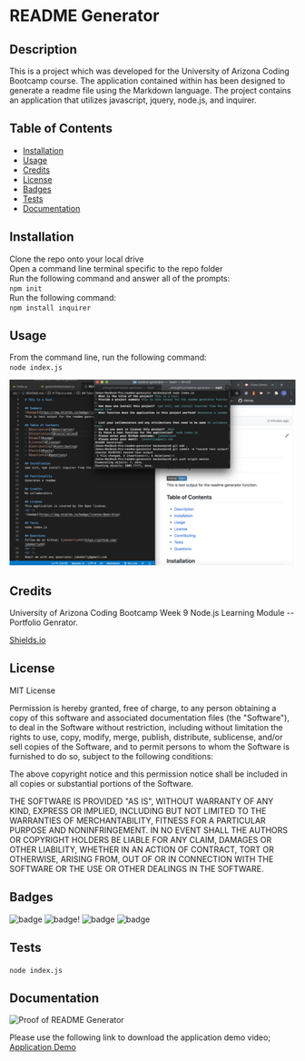 # README Generator

## Description 

This is a project which was developed for the University of Arizona Coding Bootcamp course. The application contained within has been designed to generate a readme file using the Markdown language. The project contains an application that utilizes javascript, jquery, node.js, and inquirer. 


## Table of Contents 

* [Installation](#installation)
* [Usage](#usage)
* [Credits](#credits)
* [License](#license)
* [Badges](#badges)
* [Tests](#tests)
* [Documentation](#documentation)


## Installation

Clone the repo onto your local drive   
Open a command line terminal specific to the repo folder    
Run the following command and answer all of the prompts:    
`npm init`   
Run the following command:   
`npm install inquirer`


## Usage 

From the command line, run the following command:   
`node index.js`

![Proof of README Generator](doc/readme_gen_still.png?raw=true "README Generator Still")

## Credits

University of Arizona Coding Bootcamp Week 9 Node.js Learning Module -- Portfolio Genrator. 

[Shields.io](https://shields.io/)


## License

MIT License

Permission is hereby granted, free of charge, to any person obtaining a copy
of this software and associated documentation files (the "Software"), to deal
in the Software without restriction, including without limitation the rights
to use, copy, modify, merge, publish, distribute, sublicense, and/or sell
copies of the Software, and to permit persons to whom the Software is
furnished to do so, subject to the following conditions:

The above copyright notice and this permission notice shall be included in all
copies or substantial portions of the Software.

THE SOFTWARE IS PROVIDED "AS IS", WITHOUT WARRANTY OF ANY KIND, EXPRESS OR
IMPLIED, INCLUDING BUT NOT LIMITED TO THE WARRANTIES OF MERCHANTABILITY,
FITNESS FOR A PARTICULAR PURPOSE AND NONINFRINGEMENT. IN NO EVENT SHALL THE
AUTHORS OR COPYRIGHT HOLDERS BE LIABLE FOR ANY CLAIM, DAMAGES OR OTHER
LIABILITY, WHETHER IN AN ACTION OF CONTRACT, TORT OR OTHERWISE, ARISING FROM,
OUT OF OR IN CONNECTION WITH THE SOFTWARE OR THE USE OR OTHER DEALINGS IN THE
SOFTWARE.


## Badges

![badge](https://img.shields.io/badge/Javascript-brightgreen)
![badge](https://img.shields.io/badge/jQuery-blue)!
![badge](https://img.shields.io/badge/node.js-lightgrey)
![badge](https://img.shields.io/badge/inquirer-red)

## Tests

`node index.js`


## Documentation

![Proof of README Generator](doc/readme_gen_gif.gif "README Generator GIF")

Please use the following link to download the application demo video; [Application Demo](doc/readme_gen_mp4.mp4 "README Generator Video")




